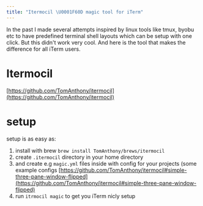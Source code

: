 ```yaml
---
title: "Itermocil \U0001F60D magic tool for iTerm"
---
```


In the past I made several attempts inspired by linux tools like tmux, byobu etc to have  predefined terminal shell layouts which can be setup with one click. But this didn't work very cool. And here is the tool that makes the difference for all iTerm users.

# Itermocil
[https://github.com/TomAnthony/itermocil](https://github.com/TomAnthony/itermocil)

# setup
setup is as easy as:
1. install with brew `brew install TomAnthony/brews/itermocil`
1.  create `.itermocil` directory in your home directory
1. and create e.g `magic.yml`  files inside with config for your projects (some example configs [https://github.com/TomAnthony/itermocil#simple-three-pane-window-flipped](https://github.com/TomAnthony/itermocil#simple-three-pane-window-flipped)
1. run `itrmocil magic` to get you iTerm nicly setup